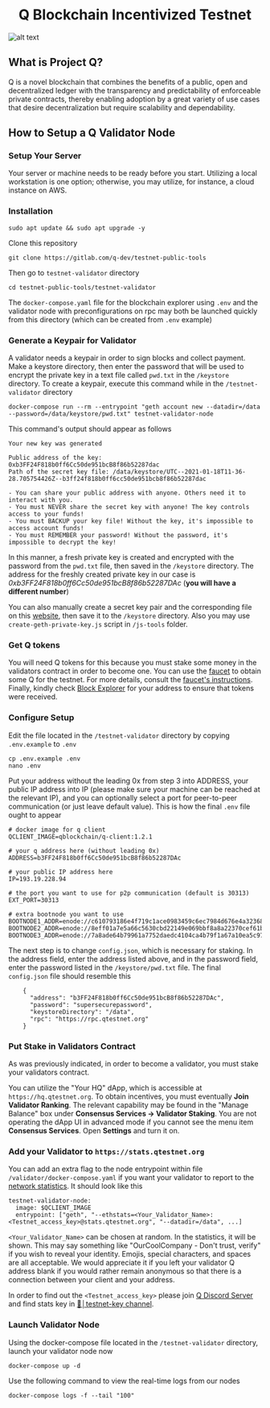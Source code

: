 <h1 align="center">Q Blockchain Incentivized Testnet</h1>

![alt text](https://miro.medium.com/max/1100/1*7JV-UT1CDknzvVuHq7ACYw.webp)

## What is Project Q?

Q is a novel blockchain that combines the benefits of a public, open and decentralized ledger with the transparency and predictability of enforceable private contracts, thereby enabling adoption by a great variety of use cases that desire decentralization but require scalability and dependability.

## How to Setup a Q Validator Node

### Setup Your Server

Your server or machine needs to be ready before you start. Utilizing a local workstation is one option; otherwise, you may utilize, for instance, a cloud instance on AWS.

### Installation

```
sudo apt update && sudo apt upgrade -y
```

Clone this repository

```
git clone https://gitlab.com/q-dev/testnet-public-tools
```

Then go to `testnet-validator` directory

```
cd testnet-public-tools/testnet-validator
```

The `docker-compose.yaml` file for the blockchain explorer using `.env` and the validator node with preconfigurations on rpc may both be launched quickly from this directory (which can be created from `.env` example)

### Generate a Keypair for Validator

A validator needs a keypair in order to sign blocks and collect payment. Make a keystore directory, then enter the password that will be used to encrypt the private key in a text file called `pwd.txt` in the `/keystore` directory. To create a keypair, execute this command while in the `/testnet-validator` directory

```
docker-compose run --rm --entrypoint "geth account new --datadir=/data --password=/data/keystore/pwd.txt" testnet-validator-node
```

This command's output should appear as follows

```
Your new key was generated

Public address of the key:   0xb3FF24F818b0ff6Cc50de951bcB8f86b52287dac
Path of the secret key file: /data/keystore/UTC--2021-01-18T11-36-28.705754426Z--b3ff24f818b0ff6cc50de951bcb8f86b52287dac

- You can share your public address with anyone. Others need it to interact with you.
- You must NEVER share the secret key with anyone! The key controls access to your funds!
- You must BACKUP your key file! Without the key, it's impossible to access account funds!
- You must REMEMBER your password! Without the password, it's impossible to decrypt the key!
```

In this manner, a fresh private key is created and encrypted with the password from the `pwd.txt` file, then saved in the `/keystore` directory. The address for the freshly created private key in our case is _0xb3FF24F818b0ff6Cc50de951bcB8f86b52287DAc_ (**you will have a different number**)

You can also manually create a secret key pair and the corresponding file on this [website](https://vanity-eth.tk/), then save it to the `/keystore` directory. Also you may use `create-geth-private-key.js` script in `/js-tools` folder.

### Get Q tokens

You will need Q tokens for this because you must stake some money in the validators contract in order to become one. You can use the [faucet](https://faucet.qtestnet.org/) to obtain some Q for the testnet. For more details, consult the [faucet's instructions](https://docs.qtestnet.org/how-to-install-metamask/#faucet). Finally, kindly check [Block Explorer](https://explorer.qtestnet.org/) for your address to ensure that tokens were received.

### Configure Setup

Edit the file located in the `/testnet-validator` directory by copying `.env.example` to `.env`

```
cp .env.example .env
nano .env
```

Put your address without the leading 0x from step 3 into ADDRESS, your public IP address into IP (please make sure your machine can be reached at the relevant IP), and you can optionally select a port for peer-to-peer communication (or just leave default value). This is how the final `.env` file ought to appear

```
# docker image for q client
QCLIENT_IMAGE=qblockchain/q-client:1.2.1

# your q address here (without leading 0x)
ADDRESS=b3FF24F818b0ff6Cc50de951bcB8f86b52287DAc

# your public IP address here
IP=193.19.228.94

# the port you want to use for p2p communication (default is 30313)
EXT_PORT=30313

# extra bootnode you want to use
BOOTNODE1_ADDR=enode://c610793186e4f719c1ace0983459c6ec7984d676e4a323681a1cbc8a67f506d1eccc4e164e53c2929019ed0e5cfc1bc800662d6fb47c36e978ab94c417031ac8@79.125.97.227:30304
BOOTNODE2_ADDR=enode://8eff01a7e5a66c5630cbd22149e069bbf8a8a22370cef61b232179e21ba8c7b74d40e8ee5aa62c54d145f7fc671b851e5ccbfe124fce75944cf1b06e29c55c80@79.125.97.227:30305
BOOTNODE3_ADDR=enode://7a8ade64b79961a7752daedc4104ca4b79f1a67a10ea5c9721e7115d820dbe7599fe9e03c9c315081ccf6a2afb0b6652ee4965e38f066fe5bf129abd6d26df58@79.125.97.227:30306
```

The next step is to change `config.json`, which is necessary for staking. In the address field, enter the address listed above, and in the password field, enter the password listed in the `/keystore/pwd.txt` file. The final `config.json` file should resemble this

```
    {
      "address": "b3FF24F818b0ff6Cc50de951bcB8f86b52287DAc",
      "password": "supersecurepassword",
      "keystoreDirectory": "/data",
      "rpc": "https://rpc.qtestnet.org"
    }
```

### Put Stake in Validators Contract

As was previously indicated, in order to become a validator, you must stake your validators contract.

You can utilize the "Your HQ" dApp, which is accessible at `https://hq.qtestnet.org`. To obtain incentives, you must eventually **Join Validator Ranking**. The relevant capability may be found in the "Manage Balance" box under **Consensus Services -> Validator Staking**. You are not operating the dApp UI in advanced mode if you cannot see the menu item **Consensus Services**. Open **Settings** and turn it on.

### Add your Validator to `https://stats.qtestnet.org`

You can add an extra flag to the node entrypoint within file `/validator/docker-compose.yaml` if you want your validator to report to the [network statistics](https://stats.qtestnet.org/). It should look like this

```
testnet-validator-node:
  image: $QCLIENT_IMAGE
  entrypoint: ["geth", "--ethstats=<Your_Validator_Name>:<Testnet_access_key>@stats.qtestnet.org", "--datadir=/data", ...]
```

`<Your_Validator_Name>` can be chosen at random. In the statistics, it will be shown. This may say something like "OurCoolCompany - Don't trust, verify" if you wish to reveal your identity. Emojis, special characters, and spaces are all acceptable. We would appreciate it if you left your validator Q address blank if you would rather remain anonymous so that there is a connection between your client and your address.

In order to find out the `<Testnet_access_key>` please join [Q Discord Server](https://discord.gg/YTgkvJvZGD) and find stats key in [🔑│testnet-key channel](https://discord.com/channels/902893347239247952/1042401601639432212).

### Launch Validator Node

Using the docker-compose file located in the `/testnet-validator` directory, launch your validator node now

```
docker-compose up -d
```

Use the following command to view the real-time logs from our nodes

```
docker-compose logs -f --tail "100"
```



